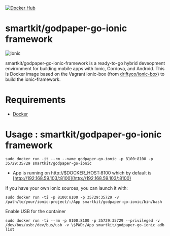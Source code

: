 [![Docker Hub](https://img.shields.io/badge/docker-ready-blue.svg)](https://registry.hub.docker.com/u/smartkit/godpaper-go-ionic/) 

smartkit/godpaper-go-ionic framework
=============================

![Ionic](http://ionicframework.com/img/ionic-logo-blue.svg)

smartkit/godpaper-go-ionic-framework is a ready-to-go hybrid deveopment environment for building mobile apps with Ionic, Cordova, and Android. 
This is Docker image based on the Vagrant ionic-box (from [driftyco/ionic-box](https://github.com/driftyco/ionic-box)) to build the ionic-framework. 

Requirements
=================

* [Docker](https://www.docker.com/) 


Usage : smartkit/godpaper-go-ionic framework
=================

    sudo docker run -it --rm --name godpaper-go-ionic -p 8100:8100 -p 35729:35729 smartkit/godpaper-go-ionic

* App is running on http://$DOCKER_HOST:8100 which by default is [http://192.168.59.103/:8100](http://192.168.59.103/:8100)

If you have your own ionic sources, you can launch it with:

    sudo docker run -ti -p 8100:8100 -p 35729:35729 -v /path/to/your/ionic-project/:/App smartkit/godpaper-go-ionic/bin/bash

Enable USB for the container

    sudo docker run -ti --rm -p 8100:8100 -p 35729:35729 --privileged -v /dev/bus/usb:/dev/bus/usb -v \$PWD:/App smartkit/godpaper-go-ionic adb list

